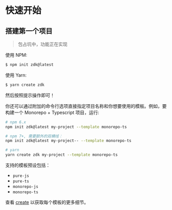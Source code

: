 # 快速开始

## 搭建第一个项目

> 包占坑中，功能正在实现

使用 NPM:

```bash
$ npm init zdk@latest
```

使用 Yarn:

```bash
$ yarn create zdk
```

然后按照提示操作即可！

你还可以通过附加的命令行选项直接指定项目名称和你想要使用的模板。例如，要构建一个 Monorepo + Typescript 项目，运行:

```bash
# npm 6.x
npm init zdk@latest my-project --template monorepo-ts

# npm 7+, 需要额外的双横线：
npm init zdk@latest my-project-- --template monorepo-ts

# yarn
yarn create zdk my-project --template monorepo-ts
```

支持的模板预设包括：

- `pure-js`
- `pure-ts`
- `monorepo-js`
- `monorepo-ts`

查看 [create](https://github.com/zhengxs-devkit/devkit/tree/main/packages/create) 以获取每个模板的更多细节。
